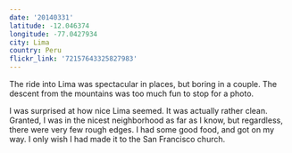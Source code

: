 ```yaml
---
date: '20140331'
latitude: -12.046374
longitude: -77.0427934
city: Lima
country: Peru
flickr_link: '72157643325827983'
---
```


The ride into Lima was spectacular in places, but boring in a couple. The descent from the mountains was too much fun to stop for a photo.

I was surprised at how nice Lima seemed. It was actually rather clean. Granted, I was in the nicest neighborhood as far as I know, but regardless, there were very few rough edges. I had some good food, and got on my way. I only wish I had made it to the San Francisco church.
